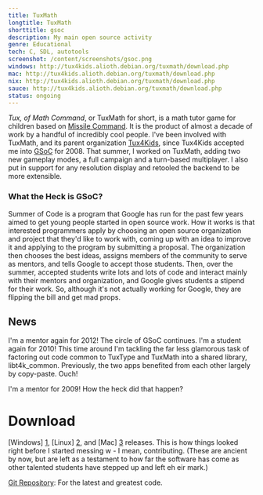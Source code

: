 ```yaml
---
title: TuxMath
longtitle: TuxMath
shorttitle: gsoc
description: My main open source activity
genre: Educational
tech: C, SDL, autotools 
screenshot: /content/screenshots/gsoc.png
windows: http://tux4kids.alioth.debian.org/tuxmath/download.php
mac: http://tux4kids.alioth.debian.org/tuxmath/download.php
nix: http://tux4kids.alioth.debian.org/tuxmath/download.php
sauce: http://tux4kids.alioth.debian.org/tuxmath/download.php
status: ongoing
--- 
```


*Tux, of Math Command*, or TuxMath for short, is a math tutor game for children based on [Missile Command](http://en.wikipedia.org/wiki/Missile_Command). It is the product of almost a decade of work by a handful of incredibly cool people. I've been involved with TuxMath, and its parent organization [Tux4Kids](http://tux4kids.alioth.debian.org), since Tux4Kids accepted me into [GSoC](http://socghop.appspot.com) for 2008. That summer, I worked on TuxMath, adding two new gameplay modes, a full campaign and a turn-based multiplayer. I also put in support for any resolution display and retooled the backend to be more extensible.

### What the Heck is GSoC? ##
Summer of Code is a program that Google has run for the past few years aimed to get young people started in open source work. How it works is that interested programmers apply by choosing an open source organization and project that they'd like to work with, coming up with an idea to improve it and applying to the program by submitting a proposal. The organization then chooses the best ideas, assigns members of the community to serve as mentors, and tells Google to accept those students. Then, over the summer, accepted students write lots and lots of code and interact mainly with their mentors and organization, and Google gives students a stipend for their work. So, although it's not actually working for Google, they are flipping the bill and get mad props.

## News ##
I'm a mentor again for 2012! The circle of GSoC continues.
I'm a student again for 2010! This time around I'm tackling the far less
glamorous task of factoring out code common to TuxType and TuxMath into a
shared library, libt4k_common. Previously, the two apps benefited from each
other largely by copy-paste. Ouch!

I'm a mentor for 2009! How the heck did that happen? 

# Download ##
[Windows] [1], [Linux] [2], and [Mac] [3] releases. This is how things looked right before I started messing w - I mean, contributing. (These are ancient by now, but are left as a testament to how far the software has come as other talented students have stepped up and left eh eir mark.)

[Git Repository](git://git.debian.org/tux4kids/tuxmath.git): For the latest and greatest code. 

[1]: http://alioth.debian.org/frs/download.php/2442/tuxmath-1.6.3-win32-installer.exe
[2]: http://alioth.debian.org/frs/download.php/2147/tuxmath-1.5.4-1.i386.rpm
[3]: http://alioth.debian.org/frs/download.php/2381/TuxType_w_fonts-1.5.17-MacOS10.3PPC.dmg


